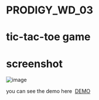 # PRODIGY_WD_03
<h1>tic-tac-toe game</h1>

<h1>screenshot</h1>

![image](https://github.com/Nagasai1525/PRODIGY_WD_03/assets/164615341/70626e08-6743-4bfb-8358-945eefd091f8)

<p>you can see  the demo here &nbsp;<a href="https://nagasai1525.github.io/PRODIGY_WD_03/">DEMO </a></p>
